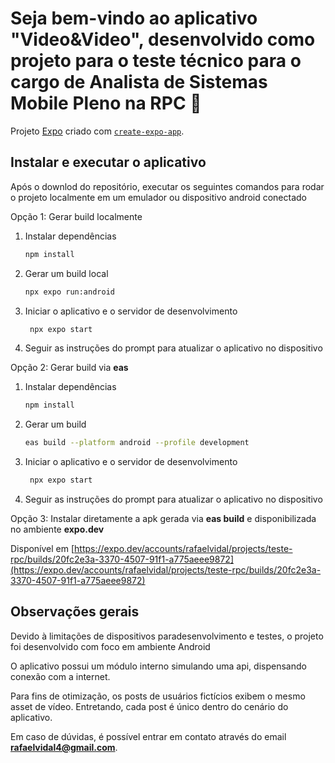 # Seja bem-vindo ao aplicativo "Video&Video", desenvolvido como projeto para o teste técnico para o cargo de Analista de Sistemas Mobile Pleno na RPC 👋

Projeto [Expo](https://expo.dev) criado com [`create-expo-app`](https://www.npmjs.com/package/create-expo-app).


## Instalar e executar o aplicativo

Após o downlod do repositório, executar os seguintes comandos para rodar o projeto localmente em um emulador ou dispositivo android conectado

Opção 1: Gerar build localmente

1. Instalar dependências

   ```bash
   npm install
   ```

2. Gerar um build local

   ```bash
   npx expo run:android
   ```

3. Iniciar o aplicativo e o servidor de desenvolvimento

   ```bash
    npx expo start
   ```

4. Seguir as instruções do prompt para atualizar o aplicativo no dispositivo

Opção 2: Gerar build via **eas**

1. Instalar dependências

   ```bash
   npm install
   ```

2. Gerar um build

   ```bash
   eas build --platform android --profile development
   ```

3. Iniciar o aplicativo e o servidor de desenvolvimento

   ```bash
    npx expo start
   ```

4. Seguir as instruções do prompt para atualizar o aplicativo no dispositivo

Opção 3: Instalar diretamente a apk gerada via **eas build** e disponibilizada no ambiente **expo.dev**

Disponível em [https://expo.dev/accounts/rafaelvidal/projects/teste-rpc/builds/20fc2e3a-3370-4507-91f1-a775aeee9872](https://expo.dev/accounts/rafaelvidal/projects/teste-rpc/builds/20fc2e3a-3370-4507-91f1-a775aeee9872)

## Observações gerais

Devido à limitações de dispositivos paradesenvolvimento e testes, o projeto foi desenvolvido com foco em ambiente Android

O aplicativo possui um módulo interno simulando uma api, dispensando conexão com a internet.

Para fins de otimização, os posts de usuários fictícios exibem o mesmo asset de vídeo. Entretando, cada post é único dentro do cenário do aplicativo.

Em caso de dúvidas, é possível entrar em contato através do email **rafaelvidal4@gmail.com**.
